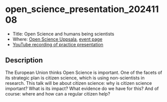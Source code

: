 # open_science_presentation_20241108

- Title: Open Science and humans being scientists
- Where: [Open Science Uppsala](https://open-science-uppsala.github.io/open_science_uppsala/content/20241108_richel_bilderbeek/),
  [event page](https://open-science-uppsala.github.io/open_science_uppsala/content/20241108_richel_bilderbeek/)
- [YouTube recording of practice presentation](https://youtu.be/2e4wZYIwqXs)

## Description

The European Union thinks Open Science is important.
One of the facets of its strategic plan is citizen science,
which is using non-scientists in research.
This talk will be about citizen science:
why is citizen science important?
What is its impact?
What evidence do we have for this?
And of course: where and how can a regular citizen help?
